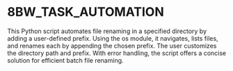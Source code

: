 # 8BW_TASK_AUTOMATION
This Python script automates file renaming in a specified directory by adding a user-defined prefix. Using the os module, it navigates, lists files, and renames each by appending the chosen prefix. The user customizes the directory path and prefix. With error handling, the script offers a concise solution for efficient batch file renaming.

